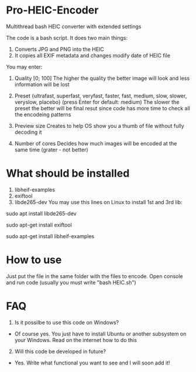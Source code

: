 # Pro-HEIC-Encoder
Multithread bash HEIC converter with extended settings

The code is a bash script. It does two main things:
1) Converts JPG and PNG into the HEIC
2) It copies all EXIF metadata and changes modify date of HEIC file

You may enter:
1) Quality [0; 100]
The higher the quality the better image will look and less information will be lost

2) Preset {ultrafast, superfast, veryfast, faster, fast, medium, slow, slower, veryslow, placebo} (press Enter for default: medium)
The slower the preset the better will be final resut since code has more time to check all the encodeing patterns

3) Preview size
Creates to help OS show you a thumb of file without fully decoding it

4) Number of cores
Decides how much images will be encoded at the same time (grater - not better)

# What should be installed
1) libheif-examples
2) exiftool
3) libde265-dev
You may use this lines on Linux to install 1st and 3rd lib:


sudo apt install libde265-dev

sudo apt-get install exiftool

sudo apt-get install libheif-examples

# How to use
Just put the file in the same folder with the files to encode. Open console and run code (usually you must write "bash HEIC.sh")

# FAQ
1) Is it possilbe to use this code on Windows?
- Of course yes. You just have to install Ubuntu or another subsystem on your Windows. Read on the internet how to do this
2) Will this code be developed in future?
- Yes. Write what functional you want to see and I will soon add it!
